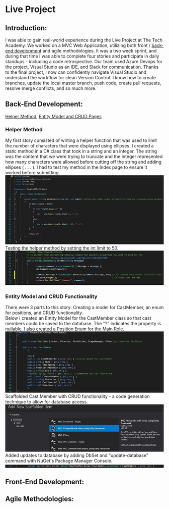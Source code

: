 # Live Project
## Introduction:
I was able to gain real-world experience during the Live Project at The Tech Academy. We worked on a MVC Web Application, utilizing both front / [back-end development](#back-end-development) and agile methodologies. It was a two week sprint, and during that time I was able to complete four stories and participate in daily standups - including a code retrospective. Our team used Azure Devops for the project, Visual Studio as an IDE, and Slack for communication. Thanks to the final project, I now can confidently navigate Visual Studio and understand the workflow for clean Version Control. I know how to create branches, update the local master branch, push code, create pull requests, resolve merge conflicts, and so much more.
## Back-End Development:
[Helper Method](#helper-method), [Entity Model and CRUD Pages](#entity-model-and-crud-functionality)
### Helper Method
My first story consisted of writing a helper function that was used to limit the number of characters that were displayed using ellipses. I created a static method in a C# class that took in a string and an integer. The string was the content that we were trying to truncate and the integer represented how many characters were allowed before cutting off the string and adding ellipses ( . . . ). I had to test my method in the Index page to ensure it worked before submitting. 
![alt text](https://github.com/bstarika/LiveProject/blob/main/HelperMethod.jpg?raw=true)
Testing the helper method by setting the int limit to 50.
![alt text](https://github.com/bstarika/LiveProject/blob/main/TestingHelperMethod.jpg?raw=true)
### Entity Model and CRUD Functionality
There were 3 parts to this story: Creating a model for CastMember, an enum for positions, and CRUD functionality. <br>
Below I created an Entity Model for the CastMember class so that cast members could be saved to the database. The "?" indicates the property is nullable. I also created a Position Enum for the Main Role.
![alt text](https://github.com/bstarika/LiveProject/blob/main/EntityModelandEnum.jpg?raw=true) <br>
Scaffolded Cast Member with CRUD functionality - a code generation technique to allow for database access.
![alt text](https://github.com/bstarika/LiveProject/blob/main/CRUDScaffolding.jpg?raw=true) <br>
Added updates to database by adding DbSet and "update-database" command with NuGet's Package Manager Console.
![alt text](https://github.com/bstarika/LiveProject/blob/main/UpdateDatabase.jpg?raw=true)
## Front-End Development:
## Agile Methodologies:
